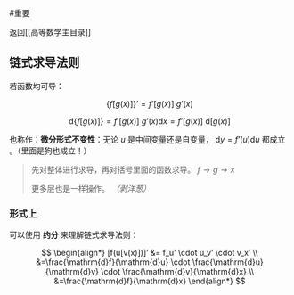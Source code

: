#重要 

返回[[高等数学主目录]]

## 链式求导法则

若函数均可导：

$$
\{f[g(x)]\}’ = f’[g(x)] ~ g’(x)
$$

$$
\mathrm{d}\{f[g(x)]\} = f’[g(x)] ~ g’(x)\mathrm{d}x = f’[g(x)] ~ \mathrm{d}[g(x)]
$$

也称作：**微分形式不变性**：无论 $u$ 是中间变量还是自变量， $\mathrm{d}y=f’(u)\mathrm{d}u$ 都成立 。（里面是狗也成立！）

> 先对整体进行求导，再对括号里面的函数求导。 $f \to g \to x$
> 
> 更多层也是一样操作。 *（剥洋葱）* 

### 形式上

可以使用 **约分** 来理解链式求导法则：

$$
\begin{align*}
 [f(u[v(x)])]’ &= f_u’ \cdot u_v’ \cdot v_x’  \\
 &=\frac{\mathrm{d}f}{\mathrm{d}u} \cdot \frac{\mathrm{d}u}{\mathrm{d}v} \cdot \frac{\mathrm{d}v}{\mathrm{d}x} \\
 &=\frac{\mathrm{d}f}{\mathrm{d}x}
\end{align*}
$$